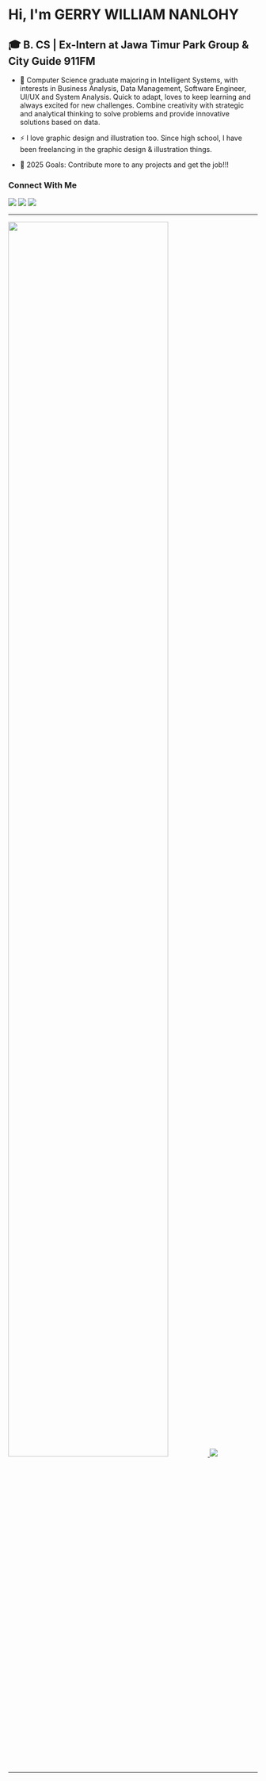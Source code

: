 # Hi, I'm GERRY WILLIAM NANLOHY
## 🎓 B. CS | Ex-Intern at Jawa Timur Park Group & City Guide 911FM

- 🌱 Computer Science graduate majoring in Intelligent Systems, with interests in Business Analysis, Data Management, Software Engineer, UI/UX and System Analysis.
  Quick to adapt, loves to keep learning and always excited for new challenges. Combine creativity with strategic and analytical thinking to solve problems and provide innovative solutions based on data.

- ⚡ I love graphic design and illustration too. Since high school, I have been freelancing in the graphic design & illustration things.

- 🥅 2025 Goals: Contribute more to any projects and get the job!!!

### Connect With Me

[![](https://img.shields.io/badge/WhatsApp-25D366?style=for-the-badge&logo=whatsapp&logoColor=white)](https://wa.me/085236432452) [![](https://img.shields.io/badge/Gmail-D14836?style=for-the-badge&logo=gmail&logoColor=white)](mailto:nanlohygerry@gmail.com) [![](https://img.shields.io/badge/LinkedIn-0077B5?style=for-the-badge&logo=linkedin&logoColor=white)](https://www.linkedin.com/in/gerrywilliamnanlohy/)

<hr>
 <a href="https://github.com/hygerry">
 <img height=80% widht=80% src="https://github-readme-stats.vercel.app/api/top-langs?username=wngerry&show_icons=true&theme=tokyonight">
 <img src="https://github-readme-stats.vercel.app/api?username=wngerry&show_icons=true&theme=tokyonight">
 </a>
 </p>
<hr>
